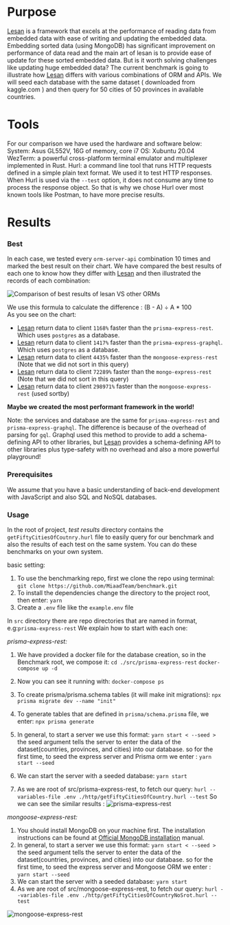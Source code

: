 # Purpose
[Lesan](https://github.com/MiaadTeam/lesan) is a framework that excels at the performance of reading data from embedded data with ease of writing and updating the embedded data.
Embedding sorted data (using MongoDB) has significant improvement on performance of data read and the main art of lesan is to provide ease of update for these sorted embedded data. But is it worth solving challenges like updating huge embedded data? 
The current benchmark is going to illustrate how [Lesan](https://github.com/MiaadTeam/lesan) differs with various combinations of ORM and APIs.
We will seed each database with the same dataset ( downloaded from kaggle.com ) and then query for 50 cities of 50 provinces in available countries.

# Tools
For our comparison we have used the hardware and software below:
System: Asus GL552V, 16G of memory, core i7
OS: Xubuntu 20.04
WezTerm: a powerful cross-platform terminal emulator and multiplexer implemented in Rust.
Hurl: a command line tool that runs HTTP requests defined in a simple plain text format. We used it to test HTTP responses. When Hurl is used via the `--test` option, it does not consume any time to process the response object. So that is why we chose Hurl over most known tools like Postman, to have more precise results.

# Results
### Best
In each case, we tested every `orm-server-api` combination 10 times and marked the best result on their chart. We have compared the best results of each one to know how they differ with [Lesan](https://github.com/MiaadTeam/lesan) and then illustrated the records of each combination:  

![Comparison of best results of lesan VS other ORMs](https://mermaid.ink/svg/pako:eNqFU8tq3DAU_ZWLIJCA4_FTtrwrtM2m0EVKCcEbjS2PRfVwLTnMdJh_71WcR2co7cb4HOmce3R1dSSd7QVpyNUVeAtOCJiFW5R3YI2SRjQwej-5ZrPRYtZc9rGST2LTmh033rcGAFrvpVcCvo0CtsL5d4cBselGzecfwQ887nBc4-fgvNANfHCLg7svZZl9jyCld0GihbbzIYLOzkJWEXy9b-Bh2S7GL5AlcVLANUgDWiolneis6R3cYIoQBXruxWeLQT08rAzfS_fCXLmVQpWXGGeQs1uPAEo4bm57YewtpvcYJk9AO1xpIHlG59K18MpNs3Sa34r9hFL3qqcFCwarHMG53o9y_rt8N_Np_KlQxKr83QHBRXg7-3GltDU7a504iwDXxnpwuEv0NxGUNaPrgVbDgC-7MZwZ_suNFWlyZvdMXLRI7v8TMNjB9gAczILTJTuY7LQo_hJHqFAqr-uK5X_cxUqQiLwMJA7vMZRpCY6XFi1p8LcXA8cZbElrTriVL97eH0xHGj8vIiLLFAblo-TYbU2agSv3xn7qpbfzG6ks7wXCI_GHKbyUnXQeLfH-B7kL_DIrpF-fSViOd9KPyzburN442Y8cr-qJ0Q3NaM2zXNAq52We9902ZfWQFenQV0macXI6RWTi5tFa_RoVYSiyJ00WVwUtWZJWSYlqWkfkQJo0z-I8TRhjZZGUVZ1l6PHr2SCNi5wWaZ2xgiWUpjQ7_QbqCjyw
 "Comparison of best results of clean VS other ORMs")
 
 We use this formula to calculate the difference : (B - A) ÷ A * 100  
 As you see on the chart:
 - [Lesan](https://github.com/MiaadTeam/lesan) return data to client `1168%` faster than the `prisma-express-rest`. Which uses `postgres` as a database.
 - [Lesan](https://github.com/MiaadTeam/lesan) return data to client `1417%` faster than the `prisma-express-graphql`. Which uses `postgres` as a database.
 - [Lesan](https://github.com/MiaadTeam/lesan) return data to client `4435%` faster than the `mongoose-express-rest` (Note that we did not sort in this query)
 - [Lesan](https://github.com/MiaadTeam/lesan) return data to client `72289%` faster than the `mongo-express-rest` (Note that we did not sort in this query)
 - [Lesan](https://github.com/MiaadTeam/lesan) return data to client `298971%` faster than the `mongoose-express-rest` (used sortby)

**Maybe we created the most performant framework in the world!**

Note: the services and database are the same for `prisma-express-rest` and `prisma-express-graphql`. The difference is because of the overhead of parsing for `gql`. Graphql used this method to provide to add a schema-defining API to other libraries, but [Lesan](https://github.com/MiaadTeam/lesan) provides a schema-defining API to other libraries plus type-safety with no overhead and also a more powerful playground!


### Prerequisites
We assume that you have a basic understanding of back-end development with JavaScript and also SQL and NoSQL databases.

### Usage
In the root of project, *test results* directory contains the `getFiftyCitiesOfCoutnry.hurl` file to easily query for our benchmark and also the results of each test on the same system. You can do these benchmarks on your own system.

basic setting:
1. To use the benchmarking repo, first we clone the repo using terminal:
   `git clone https://github.com/MiaadTeam/benchmark.git`
2. To install the dependencies change the directory to the project root, then enter: `yarn` 
3. Create a `.env` file like the `example.env` file

In `src` directory there are repo directories that are named in <orm-server-api> format, e.g:`prisma-express-rest`
We explain how to start with each one:

*prisma-express-rest:*
1. We have provided a docker file for the database creation,
  so in the Benchmark root, we compose it:
   `cd ./src/prisma-express-rest`
   `docker-compose up -d`

2. Now you can see it running with: 
   `docker-compose ps`
3. To create prisma/prisma.schema tables (it will make init migrations):
   `npx prisma migrate dev --name "init"`
4. To generate tables that are defined in `prisma/schema.prisma` file, we enter:
   `npx prisma generate`
5. In general, to start a server we use this format: `yarn start < --seed >`
  the seed argument tells the server to enter the data of the dataset(countries, provinces, and cities) into our database.
  so for the first time, to seed the express server and Prisma orm we enter :
   `yarn start --seed`
6. We can start the server with a seeded database:
   `yarn start`
7. As we are root of src/prisma-express-rest, to fetch our query:
   `hurl --variables-file .env ./http/getFiftyCitiesOfCountry.hurl --test`
So we can see the similar results :
![prisma-express-rest](.test-results/prisma-express-rest/results.png "prisma-express-rest ( PostgreSQL )")

*mongoose-express-rest:*
1. You should install MongoDB on your machine first. The installation instructions can be found at [Official MongoDB installation](https://www.mongodb.com/docs/manual/installation/) manual.
2. In general, to start a server we use this format: `yarn start < --seed >`
the seed argument tells the server to enter the data of the dataset(countries, provinces, and cities) into our database.
  so for the first time, to seed the express server and Mongoose ORM we enter :
   `yarn start --seed`
3. We can start the server with a seeded database:
   `yarn start`
4.  As we are root of src/mongoose-express-rest, to fetch our query:
      `hurl --variables-file .env ./http/getFiftyCitiesOfCountryNoSrot.hurl --test`

![mongoose-express-rest](.test-results/mongoose-express-rest/results.png "mongoose-express-rest ( No sort )")
